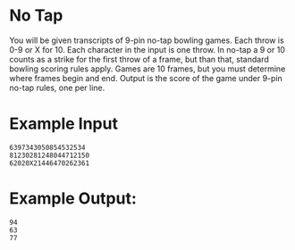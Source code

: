 <!-- RATING: Medium -->
<!-- NAME: NoTap -->
<!-- GENERATOR: generator.py -->
# No Tap

You will be given transcripts of 9-pin no-tap bowling games.  Each throw is 0-9 or X for 10. Each character in the input is one throw.  In no-tap a 9 or 10 counts as a strike for the first throw of a frame, but than that, standard bowling scoring rules apply.  Games are 10 frames, but you must determine where frames begin and end.  Output is the score of the game under 9-pin no-tap rules, one per line.

# Example Input
```
6397343050854532534
81230281248044712150
62020X21446470262361
```

# Example Output:
```
94
63
77
```
